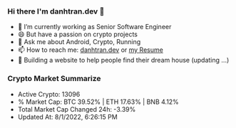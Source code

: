 ### Hi there I'm danhtran.dev 👋

- 🔭 I’m currently working as Senior Software Engineer
- 😄 But have a passion on crypto projects
- 💬 Ask me about Android, Crypto, Running 
- 📫 How to reach me: <a href="https://danhtran.dev" target="_blank">danhtran.dev</a> or <a href="Developer-Resume.pdf" target="_blank">my Resume</a>
- 🌱 Building a website to help people find their dream house (updating ...)

### Crypto Market Summarize
- Active Crypto: 13096
- % Market Cap: BTC 39.52% | ETH 17.63% | BNB 4.12%
- Total Market Cap Changed 24h: -3.39%
- Updated At: 8/1/2022, 6:26:15 PM
